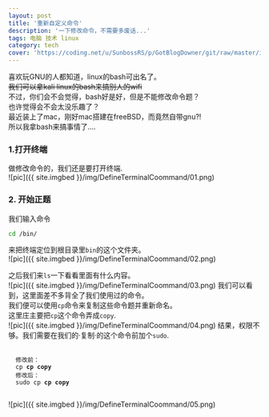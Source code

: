 ```yaml
---
layout: post
title: '重新自定义命令'
description: '一下修改命令，不需要多废话...'
tags: 电脑 技术 linux
category: tech
cover: 'https://coding.net/u/SunbossRS/p/GotBlogDowner/git/raw/master/img/DefineTerminalCoommand/cover.png'
---
```

喜欢玩GNU的人都知道，linux的bash可出名了。  
~~我们可以拿kali linux的bash来搞别人的wifi~~  
不过，你们会不会觉得，bash好是好，但是不能修改命令题？  
也许觉得会不会太没乐趣了？  
最近装上了mac，刚好mac搭建在freeBSD，而竟然自带gnu?!  
所以我拿bash来搞事情了....  
  
### 1.打开终端
做修改命令的，我们还是要打开终端.  
![pic]({{ site.imgbed }}/img/DefineTerminalCoommand/01.png)
### 2. 开始正题
我们输入命令
```bash
cd /bin/
```
来把终端定位到根目录里`bin`的这个文件夹。  
![pic]({{ site.imgbed }}/img/DefineTerminalCoommand/02.png)  
  
之后我们来`ls`一下看看里面有什么内容。  
![pic]({{ site.imgbed }}/img/DefineTerminalCoommand/03.png)
我们可以看到，这里面差不多背全了我们使用过的命令。  
我们便可以使用`cp`命令来复制这些命令题并重新命名。  
这里庄主要把`cp`这个命令弄成`copy`.  
![pic]({{ site.imgbed }}/img/DefineTerminalCoommand/04.png)
结果，权限不够。我们需要在我们的·复制·的这个命令前加个`sudo`.  
<pre>
  <code class="language-bash">
  修改前：
  cp <strong>cp copy</strong>
  修改后：
  sudo cp <strong>cp copy</strong>
  </code>
</pre>
![pic]({{ site.imgbed }}/img/DefineTerminalCoommand/05.png)
